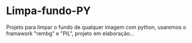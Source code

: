 # Limpa-fundo-PY
Projeto para limpar o fundo de qualquer imagem com python, usaremos o framawork "rembg" e "PIL", projeto em elaboração... 
